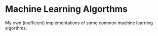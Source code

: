 # Machine Learning Algorthms
My own (inefficent) implementations of some common machine learning algorthms.
